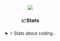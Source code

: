 <div align="center">
  
<p align="center">
  <img src="https://lanyard.cnrad.dev/api/1018290650602553364" />
</p>

### 📈Stats
<details>
    <summary> ⚡ Stats about coding.. </> </summary>
    <br/>

<!--START_SECTION:waka-->
![Code Time](http://img.shields.io/badge/Code%20Time-105%20hrs%2052%20mins-blue)

![Profile Views](http://img.shields.io/badge/Profile%20Views-13-blue)

**🐱 My GitHub Data** 

> 📦 1.1 MB Used in GitHub's Storage 
 > 
> 💼 Opted to Hire
 > 
> 📜 5 Public Repositories 
 > 
> 🔑 19 Private Repositories 
 > 
**I'm an Early 🐤** 

```text
🌞 Morning                26 commits          ██░░░░░░░░░░░░░░░░░░░░░░░   06.95 % 
🌆 Daytime                176 commits         ████████████░░░░░░░░░░░░░   47.06 % 
🌃 Evening                131 commits         █████████░░░░░░░░░░░░░░░░   35.03 % 
🌙 Night                  41 commits          ███░░░░░░░░░░░░░░░░░░░░░░   10.96 % 
```
📅 **I'm Most Productive on Sunday** 

```text
Monday                   22 commits          █░░░░░░░░░░░░░░░░░░░░░░░░   05.88 % 
Tuesday                  49 commits          ███░░░░░░░░░░░░░░░░░░░░░░   13.10 % 
Wednesday                48 commits          ███░░░░░░░░░░░░░░░░░░░░░░   12.83 % 
Thursday                 57 commits          ████░░░░░░░░░░░░░░░░░░░░░   15.24 % 
Friday                   46 commits          ███░░░░░░░░░░░░░░░░░░░░░░   12.30 % 
Saturday                 65 commits          ████░░░░░░░░░░░░░░░░░░░░░   17.38 % 
Sunday                   87 commits          ██████░░░░░░░░░░░░░░░░░░░   23.26 % 
```


📊 **This Week I Spent My Time On** 

```text
🕑︎ Time Zone: Europe/Berlin

💬 Programming Languages: 
No Activity Tracked This Week

🔥 Editors: 
No Activity Tracked This Week

🐱‍💻 Projects: 
No Activity Tracked This Week

💻 Operating System: 
No Activity Tracked This Week
```

**I Mostly Code in JavaScript** 

```text
JavaScript               7 repos             ████████░░░░░░░░░░░░░░░░░   33.33 % 
Lua                      5 repos             ██████░░░░░░░░░░░░░░░░░░░   23.81 % 
Python                   3 repos             ████░░░░░░░░░░░░░░░░░░░░░   14.29 % 
Shell                    2 repos             ██░░░░░░░░░░░░░░░░░░░░░░░   09.52 % 
HTML                     1 repo              █░░░░░░░░░░░░░░░░░░░░░░░░   04.76 % 
```




 Last Updated on 23/11/2024 01:25:26 UTC
<!--END_SECTION:waka-->
</details>
